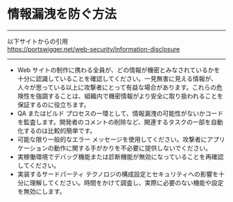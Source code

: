 # 情報漏洩を防ぐ方法

---

以下サイトからの引用  
https://portswigger.net/web-security/information-disclosure

---

- Web サイトの制作に携わる全員が、どの情報が機密とみなされているかを十分に認識していることを確認してください。一見無害に見える情報が、人々が思っている以上に攻撃者にとって有益な場合があります。これらの危険性を強調することは、組織内で機密情報がより安全に取り扱われることを保証するのに役立ちます。
- QA またはビルド プロセスの一環として、情報漏洩の可能性がないかコードを監査します。開発者のコ ​​ メントの削除など、関連するタスクの一部を自動化するのは比較的簡単です。
- 可能な限り一般的なエラー メッセージを使用してください。攻撃者にアプリケーションの動作に関する手がかりを不必要に提供しないでください。
- 実稼働環境でデバッグ機能または診断機能が無効になっていることを再確認してください。
- 実装するサードパーティ テクノロジの構成設定とセキュリティへの影響を十分に理解してください。時間をかけて調査し、実際に必要のない機能や設定を無効にします。
